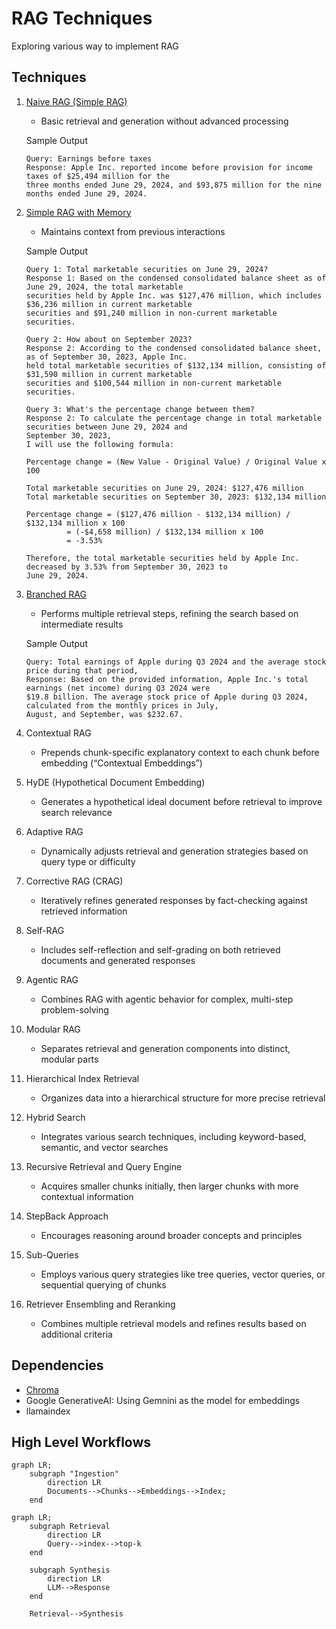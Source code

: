 # RAG Techniques
Exploring various way to implement RAG

## Techniques
1. [Naive RAG (Simple RAG)](./simple_rag.py)
   - Basic retrieval and generation without advanced processing

   Sample Output
   ```
   Query: Earnings before taxes
   Response: Apple Inc. reported income before provision for income taxes of $25,494 million for the
   three months ended June 29, 2024, and $93,875 million for the nine months ended June 29, 2024.
   ```

2. [Simple RAG with Memory](./rag_with_mem.py)
   - Maintains context from previous interactions

   Sample Output
   ```
   Query 1: Total marketable securities on June 29, 2024? 
   Response 1: Based on the condensed consolidated balance sheet as of June 29, 2024, the total marketable
   securities held by Apple Inc. was $127,476 million, which includes $36,236 million in current marketable
   securities and $91,240 million in non-current marketable securities.

   Query 2: How about on September 2023? 
   Response 2: According to the condensed consolidated balance sheet, as of September 30, 2023, Apple Inc.
   held total marketable securities of $132,134 million, consisting of $31,590 million in current marketable
   securities and $100,544 million in non-current marketable securities. 

   Query 3: What's the percentage change between them? 
   Response 2: To calculate the percentage change in total marketable securities between June 29, 2024 and
   September 30, 2023,
   I will use the following formula:

   Percentage change = (New Value - Original Value) / Original Value x 100

   Total marketable securities on June 29, 2024: $127,476 million
   Total marketable securities on September 30, 2023: $132,134 million

   Percentage change = ($127,476 million - $132,134 million) / $132,134 million x 100
            = (-$4,658 million) / $132,134 million x 100
            = -3.53%

   Therefore, the total marketable securities held by Apple Inc. decreased by 3.53% from September 30, 2023 to
   June 29, 2024.

   ```

3. [Branched RAG](./branched_rag.py)
   - Performs multiple retrieval steps, refining the search based on intermediate results
   
   Sample Output
   ```
   Query: Total earnings of Apple during Q3 2024 and the average stock price during that period, 
   Response: Based on the provided information, Apple Inc.'s total earnings (net income) during Q3 2024 were
   $19.8 billion. The average stock price of Apple during Q3 2024, calculated from the monthly prices in July,
   August, and September, was $232.67.
   ```

4. Contextual RAG
   - Prepends chunk-specific explanatory context to each chunk before embedding (“Contextual Embeddings”)

4. HyDE (Hypothetical Document Embedding)
   - Generates a hypothetical ideal document before retrieval to improve search relevance

5. Adaptive RAG
   - Dynamically adjusts retrieval and generation strategies based on query type or difficulty

6. Corrective RAG (CRAG)
   - Iteratively refines generated responses by fact-checking against retrieved information

7. Self-RAG
   - Includes self-reflection and self-grading on both retrieved documents and generated responses

8. Agentic RAG
   - Combines RAG with agentic behavior for complex, multi-step problem-solving

9. Modular RAG
   - Separates retrieval and generation components into distinct, modular parts

10. Hierarchical Index Retrieval
    - Organizes data into a hierarchical structure for more precise retrieval

11. Hybrid Search
    - Integrates various search techniques, including keyword-based, semantic, and vector searches

12. Recursive Retrieval and Query Engine
    - Acquires smaller chunks initially, then larger chunks with more contextual information

13. StepBack Approach
    - Encourages reasoning around broader concepts and principles

14. Sub-Queries
    - Employs various query strategies like tree queries, vector queries, or sequential querying of chunks

15. Retriever Ensembling and Reranking
    - Combines multiple retrieval models and refines results based on additional criteria

## Dependencies
- [Chroma](https://github.com/chroma-core/chroma)
- Google GenerativeAI: Using Gemnini as the model for embeddings
- llamaindex

## High Level Workflows
```mermaid
graph LR;
    subgraph "Ingestion"
        direction LR
        Documents-->Chunks-->Embeddings-->Index;
    end
```
```mermaid
graph LR;
    subgraph Retrieval
        direction LR
        Query-->index-->top-k
    end
    
    subgraph Synthesis
        direction LR
        LLM-->Response
    end

    Retrieval-->Synthesis
```




